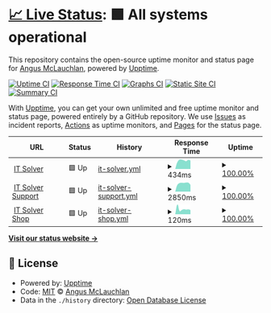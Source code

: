 # [📈 Live Status](https://status.itsolver.net): <!--live status--> **🟩 All systems operational**

This repository contains the open-source uptime monitor and status page for [Angus McLauchlan](https://www.itsolver.net), powered by [Upptime](https://github.com/upptime/upptime).

[![Uptime CI](https://github.com/koj-co/upptime/workflows/Uptime%20CI/badge.svg)](https://github.com/koj-co/upptime/actions?query=workflow%3A%22Uptime+CI%22)
[![Response Time CI](https://github.com/koj-co/upptime/workflows/Response%20Time%20CI/badge.svg)](https://github.com/koj-co/upptime/actions?query=workflow%3A%22Response+Time+CI%22)
[![Graphs CI](https://github.com/koj-co/upptime/workflows/Graphs%20CI/badge.svg)](https://github.com/koj-co/upptime/actions?query=workflow%3A%22Graphs+CI%22)
[![Static Site CI](https://github.com/koj-co/upptime/workflows/Static%20Site%20CI/badge.svg)](https://github.com/koj-co/upptime/actions?query=workflow%3A%22Static+Site+CI%22)
[![Summary CI](https://github.com/koj-co/upptime/workflows/Summary%20CI/badge.svg)](https://github.com/koj-co/upptime/actions?query=workflow%3A%22Summary+CI%22)

With [Upptime](https://upptime.js.org), you can get your own unlimited and free uptime monitor and status page, powered entirely by a GitHub repository. We use [Issues](https://github.com/itsolver/upptime/issues) as incident reports, [Actions](https://github.com/itsolver/upptime/actions) as uptime monitors, and [Pages](https://status.itsolver.net) for the status page.

<!--start: status pages-->
<!-- This summary is generated by Upptime (https://github.com/upptime/upptime) -->
<!-- Do not edit this manually, your changes will be overwritten -->
<!-- prettier-ignore -->
| URL | Status | History | Response Time | Uptime |
| --- | ------ | ------- | ------------- | ------ |
| <img alt="" src="https://favicons.githubusercontent.com/www.itsolver.net" height="13"> [IT Solver](https://www.itsolver.net) | 🟩 Up | [it-solver.yml](https://github.com/itsolver/upptime/commits/master/history/it-solver.yml) | <details><summary><img alt="Response time graph" src="./graphs/it-solver/response-time-week.png" height="20"> 434ms</summary><br><a href="https://status.itsolver.net/history/it-solver"><img alt="Response time 411" src="https://img.shields.io/endpoint?url=https%3A%2F%2Fraw.githubusercontent.com%2Fitsolver%2Fupptime%2Fmaster%2Fapi%2Fit-solver%2Fresponse-time.json"></a><br><a href="https://status.itsolver.net/history/it-solver"><img alt="24-hour response time 459" src="https://img.shields.io/endpoint?url=https%3A%2F%2Fraw.githubusercontent.com%2Fitsolver%2Fupptime%2Fmaster%2Fapi%2Fit-solver%2Fresponse-time-day.json"></a><br><a href="https://status.itsolver.net/history/it-solver"><img alt="7-day response time 434" src="https://img.shields.io/endpoint?url=https%3A%2F%2Fraw.githubusercontent.com%2Fitsolver%2Fupptime%2Fmaster%2Fapi%2Fit-solver%2Fresponse-time-week.json"></a><br><a href="https://status.itsolver.net/history/it-solver"><img alt="30-day response time 411" src="https://img.shields.io/endpoint?url=https%3A%2F%2Fraw.githubusercontent.com%2Fitsolver%2Fupptime%2Fmaster%2Fapi%2Fit-solver%2Fresponse-time-month.json"></a><br><a href="https://status.itsolver.net/history/it-solver"><img alt="1-year response time 411" src="https://img.shields.io/endpoint?url=https%3A%2F%2Fraw.githubusercontent.com%2Fitsolver%2Fupptime%2Fmaster%2Fapi%2Fit-solver%2Fresponse-time-year.json"></a></details> | <details><summary><a href="https://status.itsolver.net/history/it-solver">100.00%</a></summary><a href="https://status.itsolver.net/history/it-solver"><img alt="All-time uptime 100.00%" src="https://img.shields.io/endpoint?url=https%3A%2F%2Fraw.githubusercontent.com%2Fitsolver%2Fupptime%2Fmaster%2Fapi%2Fit-solver%2Fuptime.json"></a><br><a href="https://status.itsolver.net/history/it-solver"><img alt="24-hour uptime 100.00%" src="https://img.shields.io/endpoint?url=https%3A%2F%2Fraw.githubusercontent.com%2Fitsolver%2Fupptime%2Fmaster%2Fapi%2Fit-solver%2Fuptime-day.json"></a><br><a href="https://status.itsolver.net/history/it-solver"><img alt="7-day uptime 100.00%" src="https://img.shields.io/endpoint?url=https%3A%2F%2Fraw.githubusercontent.com%2Fitsolver%2Fupptime%2Fmaster%2Fapi%2Fit-solver%2Fuptime-week.json"></a><br><a href="https://status.itsolver.net/history/it-solver"><img alt="30-day uptime 100.00%" src="https://img.shields.io/endpoint?url=https%3A%2F%2Fraw.githubusercontent.com%2Fitsolver%2Fupptime%2Fmaster%2Fapi%2Fit-solver%2Fuptime-month.json"></a><br><a href="https://status.itsolver.net/history/it-solver"><img alt="1-year uptime 100.00%" src="https://img.shields.io/endpoint?url=https%3A%2F%2Fraw.githubusercontent.com%2Fitsolver%2Fupptime%2Fmaster%2Fapi%2Fit-solver%2Fuptime-year.json"></a></details>
| <img alt="" src="https://favicons.githubusercontent.com/support.itsolver.net" height="13"> [IT Solver Support](https://support.itsolver.net) | 🟩 Up | [it-solver-support.yml](https://github.com/itsolver/upptime/commits/master/history/it-solver-support.yml) | <details><summary><img alt="Response time graph" src="./graphs/it-solver-support/response-time-week.png" height="20"> 2850ms</summary><br><a href="https://status.itsolver.net/history/it-solver-support"><img alt="Response time 2516" src="https://img.shields.io/endpoint?url=https%3A%2F%2Fraw.githubusercontent.com%2Fitsolver%2Fupptime%2Fmaster%2Fapi%2Fit-solver-support%2Fresponse-time.json"></a><br><a href="https://status.itsolver.net/history/it-solver-support"><img alt="24-hour response time 2502" src="https://img.shields.io/endpoint?url=https%3A%2F%2Fraw.githubusercontent.com%2Fitsolver%2Fupptime%2Fmaster%2Fapi%2Fit-solver-support%2Fresponse-time-day.json"></a><br><a href="https://status.itsolver.net/history/it-solver-support"><img alt="7-day response time 2850" src="https://img.shields.io/endpoint?url=https%3A%2F%2Fraw.githubusercontent.com%2Fitsolver%2Fupptime%2Fmaster%2Fapi%2Fit-solver-support%2Fresponse-time-week.json"></a><br><a href="https://status.itsolver.net/history/it-solver-support"><img alt="30-day response time 2516" src="https://img.shields.io/endpoint?url=https%3A%2F%2Fraw.githubusercontent.com%2Fitsolver%2Fupptime%2Fmaster%2Fapi%2Fit-solver-support%2Fresponse-time-month.json"></a><br><a href="https://status.itsolver.net/history/it-solver-support"><img alt="1-year response time 2516" src="https://img.shields.io/endpoint?url=https%3A%2F%2Fraw.githubusercontent.com%2Fitsolver%2Fupptime%2Fmaster%2Fapi%2Fit-solver-support%2Fresponse-time-year.json"></a></details> | <details><summary><a href="https://status.itsolver.net/history/it-solver-support">100.00%</a></summary><a href="https://status.itsolver.net/history/it-solver-support"><img alt="All-time uptime 100.00%" src="https://img.shields.io/endpoint?url=https%3A%2F%2Fraw.githubusercontent.com%2Fitsolver%2Fupptime%2Fmaster%2Fapi%2Fit-solver-support%2Fuptime.json"></a><br><a href="https://status.itsolver.net/history/it-solver-support"><img alt="24-hour uptime 100.00%" src="https://img.shields.io/endpoint?url=https%3A%2F%2Fraw.githubusercontent.com%2Fitsolver%2Fupptime%2Fmaster%2Fapi%2Fit-solver-support%2Fuptime-day.json"></a><br><a href="https://status.itsolver.net/history/it-solver-support"><img alt="7-day uptime 100.00%" src="https://img.shields.io/endpoint?url=https%3A%2F%2Fraw.githubusercontent.com%2Fitsolver%2Fupptime%2Fmaster%2Fapi%2Fit-solver-support%2Fuptime-week.json"></a><br><a href="https://status.itsolver.net/history/it-solver-support"><img alt="30-day uptime 100.00%" src="https://img.shields.io/endpoint?url=https%3A%2F%2Fraw.githubusercontent.com%2Fitsolver%2Fupptime%2Fmaster%2Fapi%2Fit-solver-support%2Fuptime-month.json"></a><br><a href="https://status.itsolver.net/history/it-solver-support"><img alt="1-year uptime 100.00%" src="https://img.shields.io/endpoint?url=https%3A%2F%2Fraw.githubusercontent.com%2Fitsolver%2Fupptime%2Fmaster%2Fapi%2Fit-solver-support%2Fuptime-year.json"></a></details>
| <img alt="" src="https://favicons.githubusercontent.com/shop.itsolver.net" height="13"> [IT Solver Shop](https://shop.itsolver.net) | 🟩 Up | [it-solver-shop.yml](https://github.com/itsolver/upptime/commits/master/history/it-solver-shop.yml) | <details><summary><img alt="Response time graph" src="./graphs/it-solver-shop/response-time-week.png" height="20"> 120ms</summary><br><a href="https://status.itsolver.net/history/it-solver-shop"><img alt="Response time 146" src="https://img.shields.io/endpoint?url=https%3A%2F%2Fraw.githubusercontent.com%2Fitsolver%2Fupptime%2Fmaster%2Fapi%2Fit-solver-shop%2Fresponse-time.json"></a><br><a href="https://status.itsolver.net/history/it-solver-shop"><img alt="24-hour response time 98" src="https://img.shields.io/endpoint?url=https%3A%2F%2Fraw.githubusercontent.com%2Fitsolver%2Fupptime%2Fmaster%2Fapi%2Fit-solver-shop%2Fresponse-time-day.json"></a><br><a href="https://status.itsolver.net/history/it-solver-shop"><img alt="7-day response time 120" src="https://img.shields.io/endpoint?url=https%3A%2F%2Fraw.githubusercontent.com%2Fitsolver%2Fupptime%2Fmaster%2Fapi%2Fit-solver-shop%2Fresponse-time-week.json"></a><br><a href="https://status.itsolver.net/history/it-solver-shop"><img alt="30-day response time 146" src="https://img.shields.io/endpoint?url=https%3A%2F%2Fraw.githubusercontent.com%2Fitsolver%2Fupptime%2Fmaster%2Fapi%2Fit-solver-shop%2Fresponse-time-month.json"></a><br><a href="https://status.itsolver.net/history/it-solver-shop"><img alt="1-year response time 146" src="https://img.shields.io/endpoint?url=https%3A%2F%2Fraw.githubusercontent.com%2Fitsolver%2Fupptime%2Fmaster%2Fapi%2Fit-solver-shop%2Fresponse-time-year.json"></a></details> | <details><summary><a href="https://status.itsolver.net/history/it-solver-shop">100.00%</a></summary><a href="https://status.itsolver.net/history/it-solver-shop"><img alt="All-time uptime 100.00%" src="https://img.shields.io/endpoint?url=https%3A%2F%2Fraw.githubusercontent.com%2Fitsolver%2Fupptime%2Fmaster%2Fapi%2Fit-solver-shop%2Fuptime.json"></a><br><a href="https://status.itsolver.net/history/it-solver-shop"><img alt="24-hour uptime 100.00%" src="https://img.shields.io/endpoint?url=https%3A%2F%2Fraw.githubusercontent.com%2Fitsolver%2Fupptime%2Fmaster%2Fapi%2Fit-solver-shop%2Fuptime-day.json"></a><br><a href="https://status.itsolver.net/history/it-solver-shop"><img alt="7-day uptime 100.00%" src="https://img.shields.io/endpoint?url=https%3A%2F%2Fraw.githubusercontent.com%2Fitsolver%2Fupptime%2Fmaster%2Fapi%2Fit-solver-shop%2Fuptime-week.json"></a><br><a href="https://status.itsolver.net/history/it-solver-shop"><img alt="30-day uptime 100.00%" src="https://img.shields.io/endpoint?url=https%3A%2F%2Fraw.githubusercontent.com%2Fitsolver%2Fupptime%2Fmaster%2Fapi%2Fit-solver-shop%2Fuptime-month.json"></a><br><a href="https://status.itsolver.net/history/it-solver-shop"><img alt="1-year uptime 100.00%" src="https://img.shields.io/endpoint?url=https%3A%2F%2Fraw.githubusercontent.com%2Fitsolver%2Fupptime%2Fmaster%2Fapi%2Fit-solver-shop%2Fuptime-year.json"></a></details>

<!--end: status pages-->

[**Visit our status website →**](https://status.itsolver.net)

## 📄 License

- Powered by: [Upptime](https://github.com/upptime/upptime)
- Code: [MIT](./LICENSE) © [Angus McLauchlan](https://www.itsolver.net)
- Data in the `./history` directory: [Open Database License](https://opendatacommons.org/licenses/odbl/1-0/)
